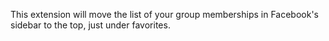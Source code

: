 This extension will move the list of your group memberships in Facebook's sidebar to the top, just under favorites.
